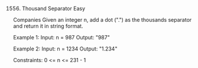1556. Thousand Separator
Easy

Companies
Given an integer n, add a dot (".") as the thousands separator and return it in string format.

Example 1:
Input: n = 987
Output: "987"

Example 2:
Input: n = 1234
Output: "1.234"
 
Constraints:
0 <= n <= 231 - 1
